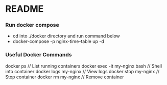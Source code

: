 # README #

### Run docker compose ###
- cd into ./docker directory and run command below
- docker-compose -p nginx-time-table up -d

### Useful Docker Commands ###
docker ps                      // List running containers
docker exec -it my-nginx bash // Shell into container
docker logs my-nginx          // View logs
docker stop my-nginx          // Stop container
docker rm my-nginx            // Remove container